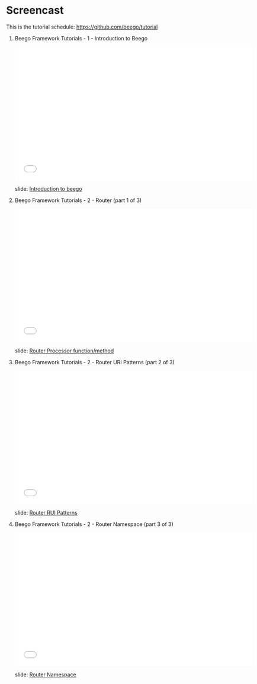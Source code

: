 # Screencast

This is the tutorial schedule:
https://github.com/beego/tutorial

1. Beego Framework Tutorials - 1 - Introduction to Beego

	<iframe width="640" height="360" src="//www.youtube.com/embed/zvXDgfoUKFY" frameborder="0" allowfullscreen></iframe>
	
	slide: [Introduction to beego](http://go-talks.appspot.com/github.com/beego/tutorial/en/1/why_beego.slide#1)

2. Beego Framework Tutorials - 2 - Router (part 1 of 3)

	<iframe width="640" height="360" src="//www.youtube.com/embed/LvAFH-oLvqY" frameborder="0" allowfullscreen></iframe>
	
	slide: [Router Processor function/method](http://go-talks.appspot.com/github.com/beego/tutorial/en/2/router.part1.slide)


3. Beego Framework Tutorials - 2 - Router URI Patterns (part 2 of 3)

    <iframe width="640" height="360" src="//www.youtube.com/embed/81kxo6FcoOw" frameborder="0" allowfullscreen></iframe>
    
    slide: [Router RUI Patterns](http://go-talks.appspot.com/github.com/beego/tutorial/en/2/router.part2.slide)


4. Beego Framework Tutorials - 2 - Router Namespace (part 3 of 3)

    <iframe width="640" height="360" src="//www.youtube.com/embed/W9tBcTcXGeo" frameborder="0" allowfullscreen></iframe>
    
    slide: [Router Namespace](http://go-talks.appspot.com/github.com/beego/tutorial/en/2/router.part3.slide)